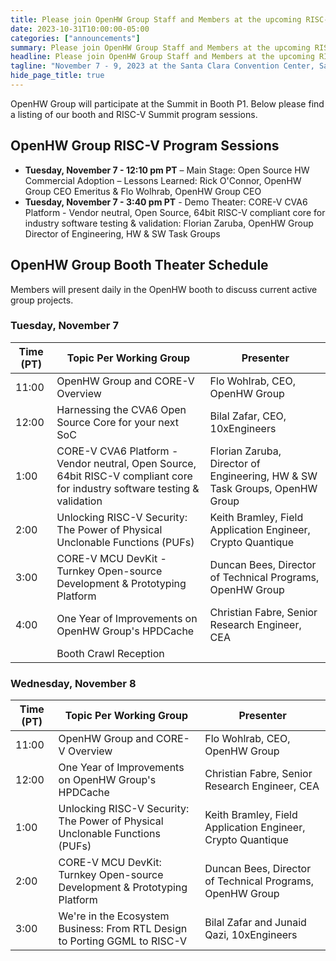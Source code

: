 ```yaml
---
title: Please join OpenHW Group Staff and Members at the upcoming RISC-V Summit
date: 2023-10-31T10:00:00-05:00
categories: ["announcements"]
summary: Please join OpenHW Group Staff and Members at the upcoming RISC-V Summit
headline: Please join OpenHW Group Staff and Members at the upcoming RISC-V Summit
tagline: "November 7 - 9, 2023 at the Santa Clara Convention Center, Santa Clara, CA"
hide_page_title: true
---
```


OpenHW Group will participate at the Summit in Booth P1. Below please find a
listing of our booth and RISC-V Summit program sessions.

## OpenHW Group RISC-V Program Sessions

- **Tuesday, November 7 - 12:10 pm PT** – Main Stage: Open Source HW Commercial
  Adoption – Lessons Learned: Rick O'Connor, OpenHW Group CEO Emeritus & Flo
  Wolhrab, OpenHW Group CEO 
- **Tuesday, November 7 - 3:40 pm PT** - Demo Theater: CORE-V CVA6 Platform -
  Vendor neutral, Open Source, 64bit RISC-V compliant core for industry
  software testing & validation: Florian Zaruba, OpenHW Group Director of
  Engineering, HW & SW Task Groups

## OpenHW Group Booth Theater Schedule

Members will present daily in the OpenHW booth to discuss current active group
projects.

### Tuesday, November 7

| Time (PT) | Topic Per Working Group                                                                                                    | Presenter                                                                  |
| ---       | ---                                                                                                                        | ---                                                                        |
| 11:00     | OpenHW Group and CORE-V Overview                                                                                           | Flo Wohlrab, CEO, OpenHW Group                                             |
| 12:00     | Harnessing the CVA6 Open Source Core for your next SoC                                                                     | Bilal Zafar, CEO, 10xEngineers                                             |
| 1:00      | CORE-V CVA6 Platform - Vendor neutral, Open Source, 64bit RISC-V compliant core for industry software testing & validation | Florian Zaruba, Director of Engineering, HW & SW Task Groups, OpenHW Group |
| 2:00      | Unlocking RISC-V Security: The Power of Physical Unclonable Functions (PUFs)                                               | Keith Bramley, Field Application Engineer, Crypto Quantique                |
| 3:00      | CORE-V MCU DevKit - Turnkey Open-source Development & Prototyping Platform                                                 | Duncan Bees, Director of Technical Programs, OpenHW Group                  |
| 4:00      | One Year of Improvements on OpenHW Group's HPDCache                                                                        | Christian Fabre, Senior Research Engineer, CEA                             |
|           | Booth Crawl Reception                                                                                                      |                                                                            |

### Wednesday, November 8

| Time (PT) | Topic Per Working Group                                                      | Presenter                                                   |
| ---       | ---                                                                          | ---                                                         |
| 11:00     | OpenHW Group and CORE-V Overview                                             | Flo Wohlrab, CEO, OpenHW Group                              |
| 12:00     | One Year of Improvements on OpenHW Group's HPDCache                          | Christian Fabre, Senior Research Engineer, CEA              |
| 1:00      | Unlocking RISC-V Security: The Power of Physical Unclonable Functions (PUFs) | Keith Bramley, Field Application Engineer, Crypto Quantique |
| 2:00      | CORE-V MCU DevKit: Turnkey Open-source Development & Prototyping Platform    | Duncan Bees, Director of Technical Programs, OpenHW Group   |
| 3:00      | We're in the Ecosystem Business: From RTL Design to Porting GGML to RISC-V   | Bilal Zafar and Junaid Qazi, 10xEngineers                   |
